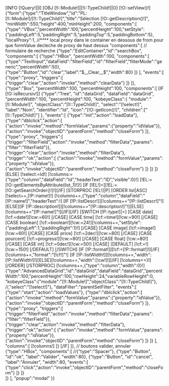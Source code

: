 [INFO [!Query!]|I]
[OBJ [!I::Module!]|[!I::TypeChild!]|O]
[!O::setView()!]
{"form":{"type":"TitleWindow","id":"PL:[!I::Module!]/[!I::TypeChild!]","title":"Sélection [!O::getDescription()!]",
"minWidth":550,"height":400,"minHeight":200,
"components":[
	{"type":"VBox","percentWidth":100,"percentHeight":100,"setStyle":{"paddingLeft":5,"paddingRight":5,"paddingTop":5,"paddingBottom":5},
	"localProxy":1,  //**** local proxy dans le container en dessous de from pour que formValue decleche de proxy de haut dessus
	"components":[
// formulaire de recherche
		{"type":"EditContainer","id":"searchBox", 
		"components":[
			{"type":"HBox", "percentWidth":100,
			"components":[
				{"type":"TextInput","dataField":"filterField","id":"filterField","filterMode":"generic","percentWidth":50},
				{"type":"Button","id":"clear","label":"$__Clear__$","width":80}
			]}
		],
		"events":[
			{"type":"proxy", "triggers":[
				{"trigger":"clear","action":"invoke","method":"clearData"}
			]}
		]},
		{"type":"Box", "percentWidth":100, "percentHeight":100,
		"components":[
			[IF [!O::isRecursiv!]]
				{"type":"Tree", "id":"dataGrid", "dataField":"dataGrid", "percentWidth":100, "percentHeight":100,
				"kobeyeClass":{
					"module":"[!I::Module!]",
					"objectClass":"[!I::TypeChild!]",
					"select":"[!select!]",
					"label":"Nom",
					"identifier":"Id",
					"icon":"[!O::getIcon()!]",
					"children":["[!I::TypeChild!]"]
				},
				"events":[
					{"type":"init","action":"loadData"},
					{"type":"dblclick","action":[
						{"action":"invoke","method":"formValue","params":{"property":"idValue"}},
						{"action":"invoke","objectID":"parentForm","method":"closeForm"}
					]},
					{"type":"proxy", "triggers":[
						{"trigger":"filterField","action":"invoke","method":"filterData","params":{"filter":"filterField"}},
						{"trigger":"clear","action":"invoke","method":"filterData"},
						{"trigger":"ok","action":[
							{"action":"invoke","method":"formValue","params":{"property":"idValue"}},
							{"action":"invoke","objectID":"parentForm","method":"closeForm"}
						]}
					]}
				]}
			[ELSE]
				[!select:=Id!]
				[!columns:={"type":"column","dataField":"Id","headerText":"ID","visible":0}!]
				[!EL:=[!O::getElementsByAttribute(list,,1)!]!]
				[IF [!EL!]=][!EL:=[!O::getSearchOrder()!]!][/IF]
				[STORPROC [!EL!]|P]
					[ORDER list|ASC]
						[!select+=,[!P::name!]!]
						[!columns+=,{"type":"column","dataField":"[!P::name!]","headerText":!]
						[IF [!P::listDescr!]][!columns+="[!P::listDescr!]"!][ELSE][IF [!P::description!]][!columns+="[!P::description!]"!][ELSE][!columns+="[!P::name!]"!][/IF][/IF]
						[SWITCH [!P::type!]|=]
							[CASE date]
								[!cf:=date!][!cw:=60!]
							[/CASE]
							[CASE time]
								[!cf:=time!][!cw:=90!]
							[/CASE]
							[CASE boolean]
								[!cf:=boolean!][!cw:=24!][!columns+=,"setStyle":{"paddingLeft":1,"paddingRight":1}!]
							[/CASE]
							[CASE image]
								[!cf:=image!][!cw:=60!]
							[/CASE]
							[CASE price]
								[!cf:=2dec!][!cw:=80!]
							[/CASE]
							[CASE pourcent]
								[!cf:=progress!][!cw:=80!]
							[/CASE]
							[CASE float]
								[!cw:=80!]
							[/CASE]
							[CASE int]
								[!cf:=0dec!][!cw:=50!]
							[/CASE]
							[DEFAULT]
								[!cf:=!][!cw:=150!]
							[/DEFAULT]
						[/SWITCH]
						[IF [!P::format!]][!cf:=[!P::format!]!][/IF]
						[!columns+=,"format":"[!cf!]"!]
						[IF [!P::listWidth!]][!columns+=,"width":[!P::listWidth!]!][ELSE][!columns+=,"width":[!cw!]!][/IF]
						[!columns+=}!]
					[/ORDER]
				[/STORPROC]
				[!columns+=,{"type":"column","width":0}!]
				{"type":"AdvancedDataGrid","id":"dataGrid","dataField":"dataGrid","percentWidth":100,"percentHeight":100,"rowHeight":24,"variableRowHeight":0,
				"kobeyeClass":{"module":"[!I::Module!]","objectClass":"[!I::TypeChild!]"},        //,"select":"[!select!]"},
				"dataFilter":"parentSetFilter",
				"events":[
					{"type":"start","action":"loadValues"},
					{"type":"dblclick","action":[
						{"action":"invoke","method":"formValue","params":{"property":"idValue"}},
						{"action":"invoke","objectID":"parentForm","method":"closeForm"}
					]},
					{"type":"proxy", "triggers":[
						{"trigger":"filterField","action":"invoke","method":"filterData","params":{"filter":"filterField"}},
						{"trigger":"clear","action":"invoke","method":"filterData"},
						{"trigger":"ok","action":[
							{"action":"invoke","method":"formValue","params":{"property":"idValue"}},
							{"action":"invoke","objectID":"parentForm","method":"closeForm"}
						]}
					]}
				],
				"columns":[
					[!columns!]
				]}
			[/IF]
		]},
// boutons valider, annuler
		{"type":"HBox",
		"components":[
			//{"type":"Spacer"},
			{"type":"Button", "id":"ok", "label":"Valider", "width":80},
			{"type":"Button", "id":"cancel", "label":"Annuler", "width":80,
			"events":[
				{"type":"click","action":"invoke","objectID":"parentForm","method":"closeForm"}
			]}
		]}		
	]}
],
"popup":"modal"
}}
